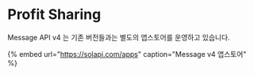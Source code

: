 # Profit Sharing

Message API v4 는 기존 버전들과는 별도의 앱스토어를 운영하고 있습니다.

{% embed url="https://solapi.com/apps" caption="Message v4 앱스토어" %}

